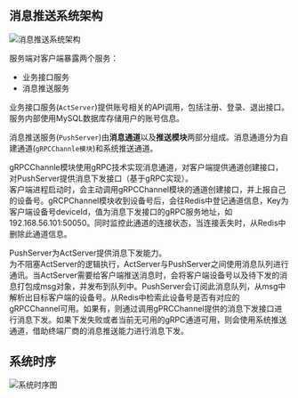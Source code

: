 ## 消息推送系统架构

![消息推送系统架构](http://ww1.sinaimg.cn/large/7ba68f52ly1g09ivq3s7pj20nw0djq49.jpg)

服务端对客户端暴露两个服务：
* 业务接口服务
* 消息推送服务

业务接口服务(`ActServer`)提供账号相关的API调用，包括注册、登录、退出接口。服务内部使用MySQL数据库存储用户的账号信息。

消息推送服务(`PushServer`)由**消息通道**以及**推送模块**两部分组成。消息通道分为自建通道(`gRPCChannle模块`)和系统推送通道。

gRPCChannle模块使用gRPC技术实现消息通道，对客户端提供通道创建接口，对PushServer提供消息下发接口（基于gRPC实现）。  
客户端进程启动时，会主动调用gRPCChannel模块的通道创建接口，并上报自己的设备号。gRCPChannel模块收到设备号后，会往Redis中登记通道信息，Key为客户端设备号deviceId，值为消息下发接口的gRPC服务地址，如192.168.56.101:50050。同时监控此通道的连接状态，当连接丢失时，从Redis中删除此通道信息。

PushServer为ActServer提供消息下发能力。  
为不阻塞ActServer的逻辑执行，ActServer与PushServer之间使用消息队列进行通讯。当ActServer需要给客户端推送消息时，会将客户端设备号以及待下发的消息打包成msg对象，并发布到队列中。PushServer会订阅此消息队列，从msg中解析出目标客户端的设备号。从Redis中检索此设备号是否有对应的gRPCChannel可用。如果有，则通过调用gPRCChannel提供的消息下发接口进行消息下发。如果下发失败或者当前无可用的gRPC通道可用，则会使用系统推送通道，借助终端厂商的消息推送能力进行消息下发。


## 系统时序
![系统时序图](http://ww1.sinaimg.cn/large/7ba68f52ly1g09iw46gcej216w1ckjt1.jpg)